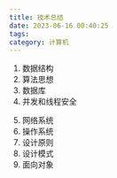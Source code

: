 ```yaml
---
title: 技术总结
date: 2023-06-16 00:40:25
tags:
category: 计算机
---
```


1. 数据结构
2. 算法思想
3. 数据库
4. 并发和线程安全

<!-- more -->

5. 网络系统
1. 操作系统
2. 设计原则
3. 设计模式
4. 面向对象
